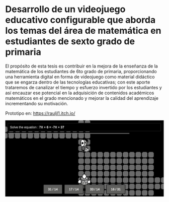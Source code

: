 # Desarrollo de un videojuego educativo configurable que aborda los temas del área de matemática en estudiantes de sexto grado de primaria
El propósito de esta tesis es contribuir en la mejora de la enseñanza de la matemática de los estudiantes de 6to grado de primaria, proporcionando una herramienta digital en forma de videojuego como material didáctico que se engarza dentro de las tecnologías educativas; con este aporte trataremos de  canalizar el tiempo y esfuerzo invertido por los estudiantes y así encauzar ese potencial en la adquisición de contenidos académicos matemáticos en el grado mencionado  y mejorar la calidad del aprendizaje incrementando su motivación.

Prototipo en: https://rauljl1.itch.io/

![screenshot_scene_level](screenshot_scene_level.png)
